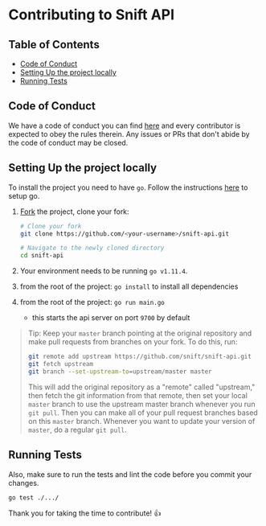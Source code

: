# Contributing to Snift API

## Table of Contents

- [Code of Conduct](#code-of-conduct)
- [Setting Up the project locally](#setting-up-the-project-locally)
- [Running Tests](#running-tests)

## Code of Conduct

We have a code of conduct you can find [here](./CODE-OF-CONDUCT.md) and every
contributor is expected to obey the rules therein. Any issues or PRs that don't
abide by the code of conduct may be closed.

## Setting Up the project locally

To install the project you need to have `go`. Follow the instructions [here](https://golang.org/doc/install) to setup go.

1.  [Fork](https://help.github.com/articles/fork-a-repo/) the project, clone
    your fork:

    ```sh
    # Clone your fork
    git clone https://github.com/<your-username>/snift-api.git

    # Navigate to the newly cloned directory
    cd snift-api
    ```

2.  Your environment needs to be running `go v1.11.4`.
3.  from the root of the project: `go install` to install all dependencies
4.  from the root of the project: `go run main.go`
    - this starts the api server on port `9700` by default

> Tip: Keep your `master` branch pointing at the original repository and make
> pull requests from branches on your fork. To do this, run:
>
> ```sh
> git remote add upstream https://github.com/snift/snift-api.git
> git fetch upstream
> git branch --set-upstream-to=upstream/master master
> ```
>
> This will add the original repository as a "remote" called "upstream," then
> fetch the git information from that remote, then set your local `master`
> branch to use the upstream master branch whenever you run `git pull`. Then you
> can make all of your pull request branches based on this `master` branch.
> Whenever you want to update your version of `master`, do a regular `git pull`.

## Running Tests

Also, make sure to run the tests and lint the code before you commit your
changes.

```sh
go test ./.../
```

Thank you for taking the time to contribute! 👍
